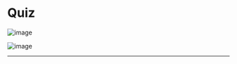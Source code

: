 # Quiz

![image](https://user-images.githubusercontent.com/107522496/212709373-4db22a7c-9f02-46be-82e5-50868aa5c75d.png)

![image](https://user-images.githubusercontent.com/107522496/212709398-097f136d-e318-469a-9f07-b7f79584aa92.png)

---



